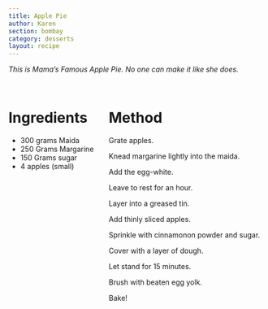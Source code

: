 ```yaml
---
title: Apple Pie
author: Karen
section: bombay
category: desserts
layout: recipe
---
```

_This is Mama’s Famous Apple Pie. No one can make it like she does._

<br>
<div class='columns'> <div class='column is-one-third p-3' markdown='1'>

# Ingredients

* 300 grams Maida
* 250 Grams Margarine
* 150 Grams sugar
* 4 apples (small)


</div> <div class='column is-two-thirds p-3' markdown='1'>

# Method

Grate apples.

Knead margarine lightly into the maida.

Add the egg-white.

Leave to rest for an hour.

Layer into a greased tin.

Add thinly sliced apples.

Sprinkle with cinnamonon powder and sugar.

Cover with a layer of dough.

Let stand for 15 minutes.

Brush with beaten egg yolk.

Bake!







</div> </div>